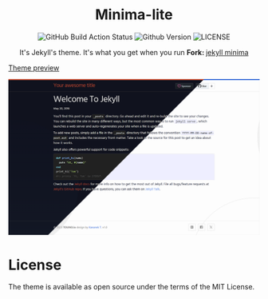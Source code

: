 <div align="center">
  <h1>Minima-lite</h1>
  <p>
    <img src="https://img.shields.io/github/actions/workflow/status/dvgamerr/go-hoyolab/build.yml?label=Build&amp;style=flat-square" alt="GitHub Build Action Status">
    <img src="https://img.shields.io/github/v/tag/dvgamerr-app/minima-lite?style=flat-square&logo=github&label=version" alt="Github Version">
    <img src="https://img.shields.io/github/license/dvgamerr/go-hoyolab?style=flat-square" alt="LICENSE">
  </p>
  <p>It's Jekyll's theme. It's what you get when you run <strong>Fork: </strong><a href="https://github.com/jekyll/minima">jekyll minima</a></p>
</div>


<p><a href="https://dvgamerr.github.io/minima-lite/">Theme preview</a></p>
<div align="center"><img src="./docs/dark-light.png"/></div>

# License
The theme is available as open source under the terms of the MIT License.
